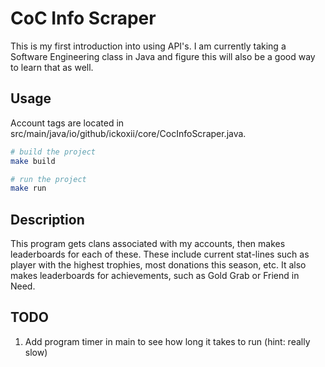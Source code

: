 # CoC Info Scraper

This is my first introduction into using API's. I am currently taking a Software
Engineering class in Java and figure this will also be a good way to learn that
as well.

## Usage

Account tags are located in src/main/java/io/github/ickoxii/core/CocInfoScraper.java.

```zsh
# build the project
make build

# run the project
make run
```

## Description

This program gets clans associated with my accounts, then makes leaderboards for
each of these. These include current stat-lines such as player with the highest
trophies, most donations this season, etc. It also makes leaderboards for
achievements, such as Gold Grab or Friend in Need.

## TODO

1. Add program timer in main to see how long it takes to run (hint: really slow)
